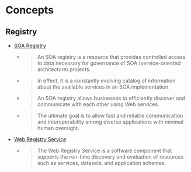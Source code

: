 # Concepts

## Registry

* [SOA Registry](https://www.techtarget.com/searchapparchitecture/definition/SOA-registry)
  * > An SOA registry is a resource that provides controlled access to data necessary for governance of SOA (service-oriented architecture) projects.
  * > In effect, it is a constantly evolving catalog of information about the available services in an SOA implementation.
  * > An SOA registry allows businesses to efficiently discover and communicate with each other using Web services.
  * > The ultimate goal is to allow fast and reliable communication and interoperability among diverse applications with minimal human oversight.
* [Web Registry Service](https://en.wikipedia.org/wiki/Web_Registry_Service)
  * > The Web Registry Service is a software component that supports the run-time discovery and evaluation of resources such as services, datasets, and application schemes.
